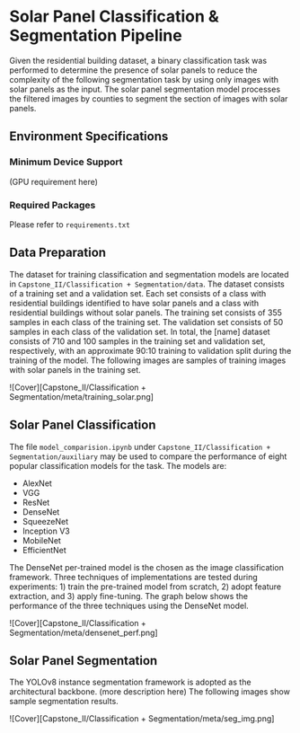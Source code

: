 # Solar Panel Classification & Segmentation Pipeline
Given the residential building dataset, a binary classification task was performed to determine the presence of solar panels to reduce the complexity of the following segmentation task by using only images with solar panels as the input. The solar panel segmentation model processes the filtered images by counties to segment the section of images with solar panels.

## Environment Specifications
### Minimum Device Support
(GPU requirement here)

### Required Packages
Please refer to `requirements.txt`

## Data Preparation
The dataset for training classification and segmentation models are located in `Capstone_II/Classification + Segmentation/data`. The dataset consists of a training set and a validation set. Each set consists of a class with residential buildings identified to have solar panels and a class with residential buildings without solar panels. The training set consists of 355 samples in each class of the training set. The validation set consists of 50 samples in each class of the validation set. In total, the [name] dataset consists of 710 and 100 samples in the training set and validation set, respectively, with an approximate 90:10 training to validation split during the training of the model. The following images are samples of training images with solar panels in the training set.

![Cover][Capstone_II/Classification + Segmentation/meta/training_solar.png]

## Solar Panel Classification
The file `model_comparision.ipynb` under `Capstone_II/Classification + Segmentation/auxiliary` may be used to compare the performance of eight popular classification models for the task. The models are:
- AlexNet
- VGG
- ResNet
- DenseNet
- SqueezeNet
- Inception V3
- MobileNet
- EfficientNet

The DenseNet per-trained model is the chosen as the image classification framework. Three techniques of implementations are tested during experiments: 1) train the pre-trained model from scratch, 2) adopt feature extraction, and 3) apply fine-tuning. The graph below shows the performance of the three techniques using the DenseNet model.  

![Cover][Capstone_II/Classification + Segmentation/meta/densenet_perf.png]

## Solar Panel Segmentation
The YOLOv8 instance segmentation framework is adopted as the architectural backbone. (more description here) The following images show sample segmentation results.

![Cover][Capstone_II/Classification + Segmentation/meta/seg_img.png]
